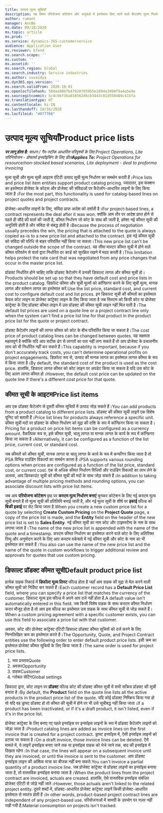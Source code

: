 ```yaml
---
title: उत्पाद मूल्य सूचियाँ
description: यह विषय परियोजना कोटेशन और अनुबंधों में इस्तेमाल किए जाने वाले कैटलॉग मूल्य निर्धारण में मूल्य सूचियों के बारे में जानकारी देता है.
author: rumant
manager: AnnBe
ms.date: 09/18/2020
ms.topic: article
ms.prod: ''
ms.service: dynamics-365-customerservice
audience: Application User
ms.reviewer: kfend
ms.search.scope: ''
ms.custom: ''
ms.assetid: ''
ms.search.region: Global
ms.search.industry: Service industries
ms.author: suvaidya
ms.dyn365.ops.version: ''
ms.search.validFrom: 2020-10-01
ms.openlocfilehash: 504aa90bfb478207059b5e2894a3990f9a4a5e9e
ms.sourcegitcommit: 5c4c9bf3ba018562d6cb3443c01d550489c415fa
ms.translationtype: HT
ms.contentlocale: hi-IN
ms.lasthandoff: 10/16/2020
ms.locfileid: "4077768"
---
```

# <a name="product-price-lists"></a><span data-ttu-id="aae20-103">उत्पाद मूल्य सूचियाँ</span><span class="sxs-lookup"><span data-stu-id="aae20-103">Product price lists</span></span>

<span data-ttu-id="aae20-104">_**पर लागू होता है:** साधन / गैर-स्टॉक आधारित परिदृश्यों के लिए Project Operations, Lite परिनियोजन - प्रोफार्मा इनवॉइसिंग के लिए डील_</span><span class="sxs-lookup"><span data-stu-id="aae20-104">_**Applies To:** Project Operations for resource/non-stocked based scenarios, Lite deployment - deal to proforma invoicing_</span></span>

<span data-ttu-id="aae20-105">मूल्य सूची और मूल्य सूची आइटम एंटिटी उत्पाद सूची मूल्य निर्धारण का समर्थन करती हैं।</span><span class="sxs-lookup"><span data-stu-id="aae20-105">Price lists and price list item entities support product catalog pricing.</span></span> <span data-ttu-id="aae20-106">ज्यादातर, इस फंक्शन का इस्तेमाल प्रोजेक्ट के कोट्स और प्रोजेक्ट की संविदाओं पर कैटेलॉग-आधारित लाइनों के लिए किया जाता है।</span><span class="sxs-lookup"><span data-stu-id="aae20-106">For the most part, this functionality is used for catalog-based lines on project quotes and project contracts.</span></span>

<span data-ttu-id="aae20-107">प्रोजेक्ट-आधारित लाइनों के लिए, संविदा प्राप्त आदेश को दर्शाती है।</span><span class="sxs-lookup"><span data-stu-id="aae20-107">For project-based lines, a contract represents the deal after it was won.</span></span> <span data-ttu-id="aae20-108">क्योंकि आम तौर पर आदेश प्राप्त होने से पहले ही सौदे की वार्ता की जाती है, कीमत निर्धारण जो कोट के साथ की जाती है, हमेशा नई कीमत सूची की अनुलिपि होती है और संविदा से संबद्ध होती है।</span><span class="sxs-lookup"><span data-stu-id="aae20-108">Because the process of negotiation usually precedes the win, the pricing that is attached to the quote is always copied as-is to a new price list and attached to the contract.</span></span> <span data-ttu-id="aae20-109">इस नई कीमत सूची को संविदा की परिधि से बाहर परिवर्तित नहीं किया जा सकता।</span><span class="sxs-lookup"><span data-stu-id="aae20-109">This new price list can't be changed outside the scope of the contract.</span></span> <span data-ttu-id="aae20-110">यह सीमा मास्टर कीमत सूची में होने वाले कीमत परिवर्तन से वार्ता द्वारा निर्धारित दर कार्ड को सुरक्षित रखने में मदद करती है।</span><span class="sxs-lookup"><span data-stu-id="aae20-110">This limitation helps protect the rate card that was negotiated from any price changes that occur in the master price list.</span></span>

<span data-ttu-id="aae20-111">प्रॉडक्ट निर्धारित होने चाहिए ताकि प्रॉडक्ट कैटेलॉग में उनकी डिफाल्ट लागत और कीमत सूची हो।</span><span class="sxs-lookup"><span data-stu-id="aae20-111">Products should be set up so that they have default cost and price lists in the product catalog.</span></span> <span data-ttu-id="aae20-112">डिफ़ॉल्ट कीमत और सूची मूल्यों को कॉन्फ़िगर करने के लिए सूची मूल्य, मानक लागत और वर्तमान लागत का इस्तेमाल करें.</span><span class="sxs-lookup"><span data-stu-id="aae20-112">Use the list price, standard cost, and current cost to configure default cost and list prices.</span></span> <span data-ttu-id="aae20-113">इन डिफाल्ट सूची की कीमतों का इस्तेमाल केवल कोट लाइन या प्रोजेक्ट कांट्रेक्ट लाइन के लिए किया जाता है जब सिस्टम को किसी कोट या प्रोजेक्ट कांट्रेक्ट के लिए प्रॉडक्ट कीमत लाइन में उस प्रॉडक्ट की कीमत सूची लाइन नहीं मिल पाती है।</span><span class="sxs-lookup"><span data-stu-id="aae20-113">The default list prices are used on a quote line or a project contract line only when the system can't find a price list line for that product in the product price list for the quote or project contract.</span></span>

<span data-ttu-id="aae20-114">प्रॉडक्ट कैटेलॉग लाइनों की लागत कीमत को कोट के बीच परिवर्तित किया जा सकता है।</span><span class="sxs-lookup"><span data-stu-id="aae20-114">The cost price of product catalog lines can be changed between quotes.</span></span> <span data-ttu-id="aae20-115">यह सक्षमता महत्वपूर्ण है क्योंकि यदि आप सटीक ढंग से लागतों का पता नहीं लगा सकते हैं तो आप प्रोजेक्ट के प्रचालनीय लाभ को भी निर्धारित नहीं कर सकते हैं।</span><span class="sxs-lookup"><span data-stu-id="aae20-115">This capability is important, because if you don't accurately track costs, you can't determine operational profits on project engagements.</span></span> <span data-ttu-id="aae20-116">डिफ़ॉल्ट रूप से, उत्पाद की मानक लागत का इस्तेमाल लागत कीमत के रूप में किया जाता है।</span><span class="sxs-lookup"><span data-stu-id="aae20-116">By default, the standard cost of the product is used as the cost price.</span></span> <span data-ttu-id="aae20-117">हालांकि, डिफाल्ट लागत कीमत को कोट लाइन पर अपडेट किया जा सकता है यदि उस कोट के लिए अलग लागत कीमत हो।</span><span class="sxs-lookup"><span data-stu-id="aae20-117">However, the default cost price can be updated on the quote line if there's a different cost price for that quote.</span></span>

## <a name="price-list-items"></a><span data-ttu-id="aae20-118">कीमत सूची के आइटम</span><span class="sxs-lookup"><span data-stu-id="aae20-118">Price list items</span></span>

<span data-ttu-id="aae20-119">आप एक प्रॉडक्ट कैटेलॉग से दूसरी कीमत सूचियों में उत्पाद जोड़ सकते हैं।</span><span class="sxs-lookup"><span data-stu-id="aae20-119">You can add products from a product catalog to different price lists.</span></span> <span data-ttu-id="aae20-120">प्रॉडक्ट की कीमत सूची लाइनें एक विशेष यूनिट को बताती हैं।</span><span class="sxs-lookup"><span data-stu-id="aae20-120">Price list lines for products always reference a specific unit.</span></span> <span data-ttu-id="aae20-121">कीमत सूची मदों पर प्रॉडक्ट के कीमत निर्धारण को मुद्रा की राशि के रूप में कॉन्फ़िगर किया जा सकता है।</span><span class="sxs-lookup"><span data-stu-id="aae20-121">Pricing for a product on price list items can be configured as a currency amount.</span></span> <span data-ttu-id="aae20-122">वैकल्पिक रूप स, इसे कीमत सूची, चालू लागत या मानक लागत के कार्य के रूप में कॉन्फ़िगर किया जा सकता है।</span><span class="sxs-lookup"><span data-stu-id="aae20-122">Alternatively, it can be configured as a function of the list price, current cost, or standard cost.</span></span>

<span data-ttu-id="aae20-123">जब कीमतों को कीमत सूची, मानक लागत या चालू लागत के कार्य के रूप में कन्फीगर किया जाता है तो PSA विभिन्न राउंडिंग विकल्पों का समर्थन करता है।</span><span class="sxs-lookup"><span data-stu-id="aae20-123">PSA supports various rounding options when prices are configured as a function of the list price, standard cost, or current cost.</span></span> <span data-ttu-id="aae20-124">एक से अधिक कीमत निर्धारण विधियों और राउंडिंग विकल्पों का लाभ लेने के अलावा, आप डिस्काउंट सूची को कीमत सूची की मदों के साथ जोड़ सकते हैं।</span><span class="sxs-lookup"><span data-stu-id="aae20-124">In addition to taking advantage of multiple pricing methods and rounding options, you can associate discount lists with price list items.</span></span> 

<span data-ttu-id="aae20-125">जब आप **परियोजना कोटेशन** पृष्ठ पर **कस्टम मूल्य निर्धारण बनाएं** चुनकर कोटेशन के लिए नई कस्टम मूल्य सूची बनाते हैं तो मूल्य सूची की प्रतिलिपि बनाई जाती है, और नई मूल्य सूची के शीर्ष पर **इकाई** फ़ील्ड को **बिक्री इकाई** पर सेट किया जाता है.</span><span class="sxs-lookup"><span data-stu-id="aae20-125">When you create a new custom price list for a quote by selecting **Create Custom Pricing** on the **Project Quote** page, a copy of the price list is made, and the **Entity** field on the header of the new price list is set to **Sales Entity**.</span></span> <span data-ttu-id="aae20-126">नई कीमत सूची का नाम कोट और टाइमस्टैम्प के नाम के साथ लगाया जाता है।</span><span class="sxs-lookup"><span data-stu-id="aae20-126">The name of the new price list is appended with the name of the quote and a timestamp.</span></span> <span data-ttu-id="aae20-127">कस्टम कीमत निर्धारण का इस्तेमाल करने वाले कोट के लिए अतिरिक्त रिव्यू और अनुमोदन करने के लिए आप कस्टम वर्कफ्लो में नई कीमत सूची और कोट के नाम का भी इस्तेमाल कर सकते हैं।</span><span class="sxs-lookup"><span data-stu-id="aae20-127">You also can use the name of the new price list and the name of the quote in custom workflows to trigger additional review and approvals for quotes that use custom pricing.</span></span>

 
## <a name="default-product-price-list"></a><span data-ttu-id="aae20-128">डिफाल्ट प्रॉडक्ट कीमत सूची</span><span class="sxs-lookup"><span data-stu-id="aae20-128">Default product price list</span></span>
<span data-ttu-id="aae20-129">प्रत्येक ग्राहक रिकार्ड में **डिफॉल्ट मूल्य लिस्ट** फील्ड होता है जहाँ आप ग्राहक की मुद्रा से मेल करने वाली कीमत सूची को निर्दिष्ट कर सकते हैं।</span><span class="sxs-lookup"><span data-stu-id="aae20-129">Each customer record has a **Default Price List** field, where you can specify a price list that matches the currency of the customer.</span></span> <span data-ttu-id="aae20-130">डिफाल्ट मूल्य इस फील्ड में अपने आप दर्ज नहीं होता है.</span><span class="sxs-lookup"><span data-stu-id="aae20-130">A default value isn't automatically entered in this field.</span></span> <span data-ttu-id="aae20-131">जब किसी विशेष ग्राहक के साथ कस्टम कीमत निर्धारण करार मौजूद होता है तो आप इस फील्ड का इस्तेमाल उस ग्राहक के साथ कीमत सूची से जोड़ सकते हैं।</span><span class="sxs-lookup"><span data-stu-id="aae20-131">When a custom pricing agreement with a specific customer exists, you can use this field to associate a price list with that customer.</span></span>

<span data-ttu-id="aae20-132">अवसर, कोट और प्रोजेक्ट कांट्रेक्ट एंटिटी डिफाल्ट प्रॉडक्ट कीमत सूचियों को दर्ज करने के लिए निम्नलिखित क्रम का इस्तेमाल करते हैं।</span><span class="sxs-lookup"><span data-stu-id="aae20-132">The Opportunity, Quote, and Project Contract entities use the following order to enter default product price lists.</span></span> <span data-ttu-id="aae20-133">इसी क्रम का इस्तेमाल प्रोजेक्ट कीमत सूचियों के लिए किया जाता है।</span><span class="sxs-lookup"><span data-stu-id="aae20-133">The same order is used for project price lists.</span></span>

1.  <span data-ttu-id="aae20-134">भाव प्रस्ताव</span><span class="sxs-lookup"><span data-stu-id="aae20-134">Quote</span></span>
2.  <span data-ttu-id="aae20-135">अवसर</span><span class="sxs-lookup"><span data-stu-id="aae20-135">Opportunity</span></span>
3.  <span data-ttu-id="aae20-136">ग्राहक</span><span class="sxs-lookup"><span data-stu-id="aae20-136">Customer</span></span>
4.  <span data-ttu-id="aae20-137">ग्लोबल सेटिंग</span><span class="sxs-lookup"><span data-stu-id="aae20-137">Global settings</span></span> 

<span data-ttu-id="aae20-138">डिफाल्ट द्वारा, कोट लाइन पर **प्रॉडक्ट** फील्ड कोट की प्रॉडक्ट कीमत सूची में सभी सक्रिय प्रॉडक्ट की सूची बनाता है।</span><span class="sxs-lookup"><span data-stu-id="aae20-138">By default, the **Product** field on the quote line lists all the active products in the product price list of the quote.</span></span> <span data-ttu-id="aae20-139">यदि कोई प्रॉडक्ट निष्क्रिय किया गया हो यो यदि वह ड्राफ्ट प्रॉडक्ट हो तो कीमत की सूची में होने पर भी उसे सूचीबद्ध नहीं किया जाता।</span><span class="sxs-lookup"><span data-stu-id="aae20-139">If a product has been inactivated, or if it's a draft product, it isn't listed, even if it's in the price list.</span></span> 

<span data-ttu-id="aae20-140">प्रोजेक्ट कांट्रेक्ट के लिए बनाए गए पहले इनवॉइस पर इनवॉइस लाइनों के रूप में प्रॉडक्ट कैटेलॉग लाइनों को जोड़ा जाता है।</span><span class="sxs-lookup"><span data-stu-id="aae20-140">Product catalog lines are added as invoice lines on the first invoice that is created for a project contract.</span></span> <span data-ttu-id="aae20-141">ड्राफ्ट इनवॉइस में, ऐसी इनवॉइस लाइनों को हटाया जा सकता है।</span><span class="sxs-lookup"><span data-stu-id="aae20-141">On a draft invoice, those invoice lines can be deleted.</span></span> <span data-ttu-id="aae20-142">ऐसे मामले में, ये लाइनें इनवॉइस बनाए जाने तक या इनवॉइस ग्राहक को भेजे जाने तक, बाद की इनवॉइस में दिखता रहेगा।</span><span class="sxs-lookup"><span data-stu-id="aae20-142">In that case, the lines will appear on a subsequent invoice until they are invoiced, or until the invoice is sent to the customer.</span></span> <span data-ttu-id="aae20-143">आप प्रॉडक्ट इनवॉइस लाइन की आंशिक मात्रा का बीजक नहीं बना सकते.</span><span class="sxs-lookup"><span data-stu-id="aae20-143">You can't invoice a partial quantity of a product invoice line.</span></span> <span data-ttu-id="aae20-144">जब प्रोजेक्ट कांट्रेक्ट से प्रॉडक्ट लाइनों का इनवॉइस बनाया जाता है, तो वास्तविक इनवॉइस बनाया जाता है।</span><span class="sxs-lookup"><span data-stu-id="aae20-144">When the product lines from the project contract are invoiced, actuals are created.</span></span> <span data-ttu-id="aae20-145">हालांकि, ऐसे वास्तविक इनवॉइस संबंधित प्रोजेक्ट एंटिटी से जोड़े नहीं जाते।</span><span class="sxs-lookup"><span data-stu-id="aae20-145">However, those actuals aren't linked to the related project entity.</span></span> <span data-ttu-id="aae20-146">दूसरे शब्दों में, प्रॉडक्ट-आधारित प्रोजेक्ट कांट्रेक्ट लाइनें किसी प्रोजेक्ट-आधारित इस्तेमाल से स्वतंत्र होती हैं।</span><span class="sxs-lookup"><span data-stu-id="aae20-146">In other words, product-based project contract lines are independent of any project-based use.</span></span> <span data-ttu-id="aae20-147">परियोजनाओं में सामग्री के उपभोग पर नज़र नहीं रखी गयी है.</span><span class="sxs-lookup"><span data-stu-id="aae20-147">Material consumption on projects isn't tracked.</span></span>
